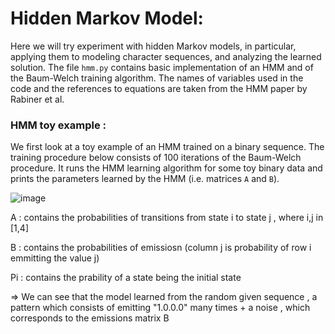 # Hidden Markov Model:


Here we will try experiment with hidden Markov models, in particular, applying them to modeling character sequences, and analyzing the learned solution. 
The file `hmm.py` contains basic implementation of an HMM and of the Baum-Welch training algorithm. 
The names of variables used in the code and the references to equations are taken from the HMM paper by Rabiner et al.


### HMM toy example :

We first look at a toy example of an HMM trained on a binary sequence. The training procedure below consists of 100 iterations of the Baum-Welch procedure. It runs the HMM learning algorithm for some toy binary data and prints the parameters learned by the HMM (i.e. matrices `A` and `B`).

![image](https://user-images.githubusercontent.com/85687148/126363255-7eb38d8f-8201-49d1-9021-5cbb8851149e.png)


A : contains the probabilities of transitions from state i to state j , where i,j in [1,4]

B : contains the probabilities of emissiosn (column j is probability of row i emmitting the value j)

Pi : contains the prability of a state being the initial state

=> We can see that the model learned from the random given sequence , a pattern which consists of emitting "1.0.0.0" many times + a noise , which corresponds to the emissions matrix B



